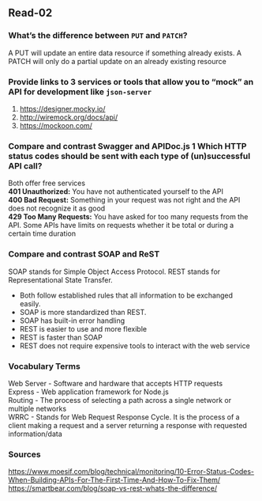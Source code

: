 ## Read-02

### What’s the difference between `PUT` and `PATCH`?
A PUT will update an entire data resource if something already exists. A PATCH will only do a partial update on an already existing resource

### Provide links to 3 services or tools that allow you to “mock” an API for development like `json-server`
1. https://designer.mocky.io/
2. http://wiremock.org/docs/api/
3. https://mockoon.com/

### Compare and contrast Swagger and APIDoc.js 1 Which HTTP status codes should be sent with each type of (un)successful API call?
Both offer free services  
**401 Unauthorized:** You have not authenticated yourself to the API  
**400 Bad Request:** Something in your request was not right and the API does not recognize it as good  
**429 Too Many Requests:** You have asked for too many requests from the API. Some APIs have limits on requests whether it be total or during a certain time duration  

### Compare and contrast SOAP and ReST
SOAP stands for Simple Object Access Protocol. REST stands for Representational State Transfer. 
- Both follow established rules that all information to be exchanged easily. 
- SOAP is more standardized than REST.
- SOAP has built-in error handling
- REST is easier to use and more flexible
- REST is faster than SOAP
- REST does not require expensive tools to interact with the web service

### Vocabulary Terms
Web Server - Software and hardware that accepts HTTP requests  
Express - Web application framework for Node.js  
Routing - The process of selecting a path across a single network or multiple networks  
WRRC - Stands for Web Request Response Cycle. It is the process of a client making a request and a server returning a response with requested information/data




### Sources
https://www.moesif.com/blog/technical/monitoring/10-Error-Status-Codes-When-Building-APIs-For-The-First-Time-And-How-To-Fix-Them/
https://smartbear.com/blog/soap-vs-rest-whats-the-difference/
